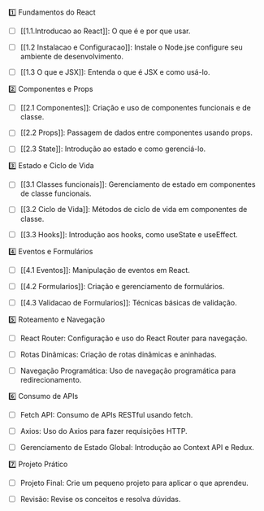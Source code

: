 

1️⃣ Fundamentos do React
- [ ] [[1.1.Introducao ao React]]: O que é e por que usar.
- [ ] [[1.2 Instalacao e Configuracao]]: Instale o Node.jse configure seu ambiente de desenvolvimento.
- [ ] [[1.3 O que e JSX]]: Entenda o que é JSX e como usá-lo.


2️⃣ Componentes e Props
- [ ] [[2.1 Componentes]]: Criação e uso de componentes funcionais e de classe.
- [ ] [[2.2 Props]]: Passagem de dados entre componentes usando props.
- [ ] [[2.3 State]]: Introdução ao estado e como gerenciá-lo.


3️⃣ Estado e Ciclo de Vida
- [ ] [[3.1  Classes funcionais]]: Gerenciamento de estado em componentes de classe funcionais.
- [ ] [[3.2 Ciclo de Vida]]: Métodos de ciclo de vida em componentes de classe.
- [ ] [[3.3 Hooks]]: Introdução aos hooks, como useState e useEffect.


4️⃣ Eventos e Formulários
- [ ] [[4.1 Eventos]]: Manipulação de eventos em React.
- [ ] [[4.2 Formularios]]: Criação e gerenciamento de formulários.
- [ ] [[4.3 Validacao de Formularios]]: Técnicas básicas de validação.


5️⃣ Roteamento e Navegação
- [ ] React Router: Configuração e uso do React Router para navegação.
- [ ] Rotas Dinâmicas: Criação de rotas dinâmicas e aninhadas.
- [ ] Navegação Programática: Uso de navegação programática para redirecionamento.


6️⃣ Consumo de APIs
- [ ] Fetch API: Consumo de APIs RESTful usando fetch.
- [ ] Axios: Uso do Axios para fazer requisições HTTP.
- [ ] Gerenciamento de Estado Global: Introdução ao Context API e Redux.


7️⃣ Projeto Prático
- [ ] Projeto Final: Crie um pequeno projeto para aplicar o que aprendeu.
- [ ] Revisão: Revise os conceitos e resolva dúvidas.











